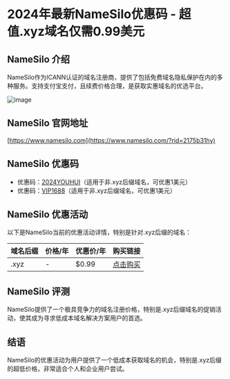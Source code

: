 # 2024年最新NameSilo优惠码 - 超值.xyz域名仅需0.99美元

## NameSilo 介绍
NameSilo作为ICANN认证的域名注册商，提供了包括免费域名隐私保护在内的多种服务。支持支付宝支付，且续费价格合理，是获取实惠域名的优选平台。

![image](https://github.com/lecidegbyla/NameSilo/assets/167598213/20bf85d3-6b82-453d-bcfc-386f8556d7a5)

## NameSilo 官网地址
[https://www.namesilo.com](https://www.namesilo.com/?rid=2175b31hy)

## NameSilo 优惠码
- 优惠码：[2024YOUHUI](https://www.namesilo.com/?rid=2175b31hy)（适用于非.xyz后缀域名，可优惠1美元）
- 优惠码：[VIP1688](https://www.namesilo.com/?rid=2175b31hy)（适用于非.xyz后缀域名，可优惠1美元）


## NameSilo 优惠活动
以下是NameSilo当前的优惠活动详情，特别是针对.xyz后缀的域名：

| 域名后缀 | 价格/年 | 优惠价/年 | 购买链接 |
| --------- | ------ | --------- | -------- |
| .xyz      | -      | $0.99     | [点击购买](https://www.namesilo.com/?rid=2175b31hy) |

## NameSilo 评测
NameSilo提供了一个极具竞争力的域名注册价格，特别是.xyz后缀域名的促销活动，使其成为寻求低成本域名解决方案用户的首选。

## 结语
NameSilo的优惠活动为用户提供了一个低成本获取域名的机会，特别是.xyz后缀的超低价格，非常适合个人和企业用户尝试。


